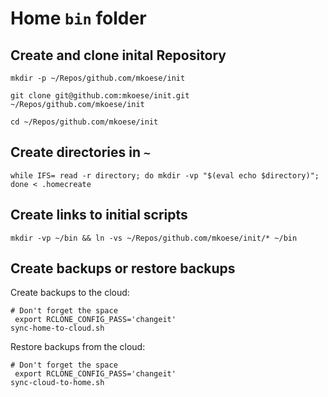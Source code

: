 # Home `bin` folder

## Create and clone inital Repository


```shell
mkdir -p ~/Repos/github.com/mkoese/init
```

```shell
git clone git@github.com:mkoese/init.git ~/Repos/github.com/mkoese/init
```

```shell
cd ~/Repos/github.com/mkoese/init
```


## Create directories in `~`

```shell
while IFS= read -r directory; do mkdir -vp "$(eval echo $directory)"; done < .homecreate
```


## Create links to initial scripts

```shell
mkdir -vp ~/bin && ln -vs ~/Repos/github.com/mkoese/init/* ~/bin
```

## Create backups or restore backups

Create backups to the cloud:
```shell
# Don't forget the space
 export RCLONE_CONFIG_PASS='changeit'
sync-home-to-cloud.sh
```


Restore backups from the cloud:
```shell
# Don't forget the space
 export RCLONE_CONFIG_PASS='changeit'
sync-cloud-to-home.sh
``````